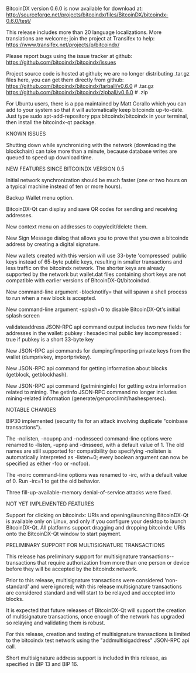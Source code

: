 BitcoinDX version 0.6.0 is now available for download at:
http://sourceforge.net/projects/bitcoindx/files/BitcoinDX/bitcoindx-0.6.0/test/

This release includes more than 20 language localizations.
More translations are welcome; join the
project at Transifex to help:
https://www.transifex.net/projects/p/bitcoindx/

Please report bugs using the issue tracker at github:
https://github.com/bitcoindx/bitcoindx/issues

Project source code is hosted at github; we are no longer
distributing .tar.gz files here, you can get them
directly from github:
https://github.com/bitcoindx/bitcoindx/tarball/v0.6.0  # .tar.gz
https://github.com/bitcoindx/bitcoindx/zipball/v0.6.0  # .zip

For Ubuntu users, there is a ppa maintained by Matt Corallo which
you can add to your system so that it will automatically keep
bitcoindx up-to-date.  Just type
sudo apt-add-repository ppa:bitcoindx/bitcoindx
in your terminal, then install the bitcoindx-qt package.


KNOWN ISSUES

Shutting down while synchronizing with the network
(downloading the blockchain) can take more than a minute,
because database writes are queued to speed up download
time.


NEW FEATURES SINCE BITCOINDX VERSION 0.5

Initial network synchronization should be much faster
(one or two hours on a typical machine instead of ten or more
hours).

Backup Wallet menu option.

BitcoinDX-Qt can display and save QR codes for sending
and receiving addresses.

New context menu on addresses to copy/edit/delete them.

New Sign Message dialog that allows you to prove that you
own a bitcoindx address by creating a digital
signature.

New wallets created with this version will
use 33-byte 'compressed' public keys instead of
65-byte public keys, resulting in smaller
transactions and less traffic on the bitcoindx
network. The shorter keys are already supported
by the network but wallet.dat files containing
short keys are not compatible with earlier
versions of BitcoinDX-Qt/bitcoindxd.

New command-line argument -blocknotify=<command>
that will spawn a shell process to run <command> 
when a new block is accepted.

New command-line argument -splash=0 to disable
BitcoinDX-Qt's initial splash screen

validateaddress JSON-RPC api command output includes
two new fields for addresses in the wallet:
pubkey : hexadecimal public key
iscompressed : true if pubkey is a short 33-byte key

New JSON-RPC api commands for dumping/importing
private keys from the wallet (dumprivkey, importprivkey).

New JSON-RPC api command for getting information about
blocks (getblock, getblockhash).

New JSON-RPC api command (getmininginfo) for getting
extra information related to mining. The getinfo
JSON-RPC command no longer includes mining-related
information (generate/genproclimit/hashespersec).



NOTABLE CHANGES

BIP30 implemented (security fix for an attack involving
duplicate "coinbase transactions").

The -nolisten, -noupnp and -nodnsseed command-line
options were renamed to -listen, -upnp and -dnsseed,
with a default value of 1. The old names are still
supported for compatibility (so specifying -nolisten
is automatically interpreted as -listen=0; every
boolean argument can now be specified as either
-foo or -nofoo).

The -noirc command-line options was renamed to
-irc, with a default value of 0. Run -irc=1 to
get the old behavior.

Three fill-up-available-memory denial-of-service
attacks were fixed.


NOT YET IMPLEMENTED FEATURES

Support for clicking on bitcoindx: URIs and
opening/launching BitcoinDX-Qt is available only on Linux,
and only if you configure your desktop to launch
BitcoinDX-Qt. All platforms support dragging and dropping
bitcoindx: URIs onto the BitcoinDX-Qt window to start
payment.


PRELIMINARY SUPPORT FOR MULTISIGNATURE TRANSACTIONS

This release has preliminary support for multisignature
transactions-- transactions that require authorization
from more than one person or device before they
will be accepted by the bitcoindx network.

Prior to this release, multisignature transactions
were considered 'non-standard' and were ignored;
with this release multisignature transactions are
considered standard and will start to be relayed
and accepted into blocks.

It is expected that future releases of BitcoinDX-Qt
will support the creation of multisignature transactions,
once enough of the network has upgraded so relaying
and validating them is robust.

For this release, creation and testing of multisignature
transactions is limited to the bitcoindx test network using
the "addmultisigaddress" JSON-RPC api call.

Short multisignature address support is included in this
release, as specified in BIP 13 and BIP 16.

